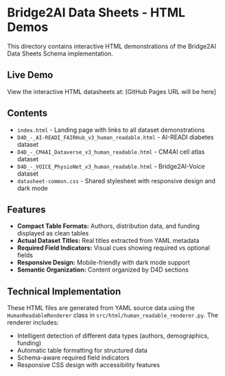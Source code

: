 # Bridge2AI Data Sheets - HTML Demos

This directory contains interactive HTML demonstrations of the Bridge2AI Data Sheets Schema implementation.

## Live Demo

View the interactive HTML datasheets at: [GitHub Pages URL will be here]

## Contents

- `index.html` - Landing page with links to all dataset demonstrations
- `D4D_-_AI-READI_FAIRHub_v3_human_readable.html` - AI-READI diabetes dataset
- `D4D_-_CM4AI_Dataverse_v3_human_readable.html` - CM4AI cell atlas dataset  
- `D4D_-_VOICE_PhysioNet_v3_human_readable.html` - Bridge2AI-Voice dataset
- `datasheet-common.css` - Shared stylesheet with responsive design and dark mode

## Features

- **Compact Table Formats:** Authors, distribution data, and funding displayed as clean tables
- **Actual Dataset Titles:** Real titles extracted from YAML metadata
- **Required Field Indicators:** Visual cues showing required vs optional fields
- **Responsive Design:** Mobile-friendly with dark mode support
- **Semantic Organization:** Content organized by D4D sections

## Technical Implementation

These HTML files are generated from YAML source data using the `HumanReadableRenderer` class in `src/html/human_readable_renderer.py`. The renderer includes:

- Intelligent detection of different data types (authors, demographics, funding)
- Automatic table formatting for structured data
- Schema-aware required field indicators
- Responsive CSS design with accessibility features